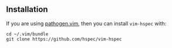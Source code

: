 ## Installation

If you are using [pathogen.vim](https://github.com/tpope/vim-pathogen), then
you can install `vim-hspec` with:

    cd ~/.vim/bundle
    git clone https://github.com/hspec/vim-hspec
